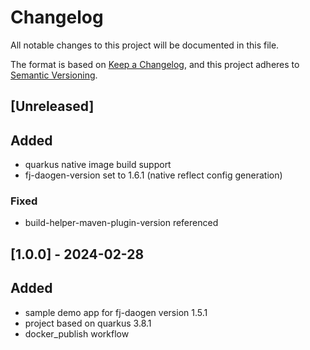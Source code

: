 # Changelog

All notable changes to this project will be documented in this file.

The format is based on [Keep a Changelog](https://keepachangelog.com/en/1.1.0/),
and this project adheres to [Semantic Versioning](https://semver.org/spec/v2.0.0.html).

## [Unreleased]

## Added

- quarkus native image build support
- fj-daogen-version set to 1.6.1 (native reflect config generation)

### Fixed

- build-helper-maven-plugin-version referenced

## [1.0.0] - 2024-02-28

## Added

- sample demo app for fj-daogen version 1.5.1
- project based on quarkus 3.8.1
- docker_publish workflow